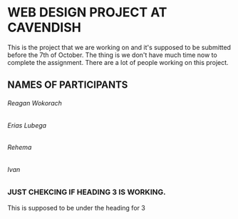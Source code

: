 # WEB DESIGN PROJECT AT CAVENDISH
This is the project that we are working on and it's supposed to be submitted before the 7th of October. The thing is we don't have much time now to complete the assignment.
There are a lot of people working on this project.

## NAMES OF PARTICIPANTS
###### Reagan Wokorach
###### Erias Lubega
###### Rehema
###### Ivan

### JUST CHEKCING IF HEADING 3 IS WORKING.
This is supposed to be under the heading for 3
